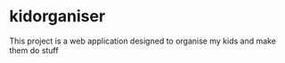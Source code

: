 # kidorganiser

This project is a web application designed to organise my kids and make them do stuff
